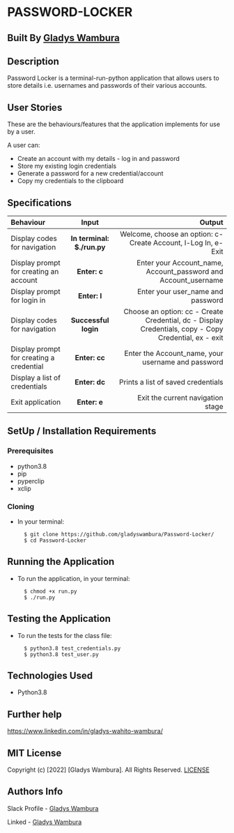 # PASSWORD-LOCKER

## Built By [Gladys Wambura](https://github.com/gladyswambura/)

## Description
Password Locker is a terminal-run-python application that allows users to store details i.e. usernames and passwords of their various accounts.

## User Stories
These are the behaviours/features that the application implements for use by a user.

A user can:
* Create an account with my details - log in and password
* Store my existing login credentials
* Generate a password for a new credential/account
* Copy my credentials to the clipboard

## Specifications
| Behaviour | Input | Output |
| :---------------- | :---------------: | ------------------: |
| Display codes for navigation | **In terminal: $./run.py** | Welcome, choose an option: c-Create Account, l-Log In, e-Exit |
| Display prompt for creating an account | **Enter: c** | Enter your Account_name, Account_password and Account_username |
| Display prompt for login in | **Enter: l** | Enter your user_name and password |
| Display codes for navigation | **Successful login** | Choose an option: cc - Create Credential, dc - Display Credentials, copy - Copy Credential, ex - exit |
| Display prompt for creating a credential | **Enter: cc** | Enter the Account_name, your username and password |
| Display a list of credentials | **Enter: dc** | Prints a list of saved credentials |
| Exit application | **Enter: e** | Exit the current navigation stage |

## SetUp / Installation Requirements
### Prerequisites
* python3.8
* pip
* pyperclip
* xclip

### Cloning
* In your terminal:
        
        $ git clone https://github.com/gladyswambura/Password-Locker/
        $ cd Password-Locker

## Running the Application
* To run the application, in your terminal:

        $ chmod +x run.py
        $ ./run.py
        
## Testing the Application
* To run the tests for the class file:

        $ python3.8 test_credentials.py
        $ python3.8 test_user.py
        
## Technologies Used
* Python3.8

## Further help
https://www.linkedin.com/in/gladys-wahito-wambura/

## MIT License
Copyright (c) [2022] [Gladys Wambura]. All Rights Reserved.
<a href="./LICENSE"> LICENSE</a>

## Authors Info

Slack Profile - [Gladys Wambura](https://stackoverflow.com/users/18241026/gladys-wahito?tab=profile)

Linked - [Gladys Wambura](https://www.linkedin.com/in/gladys-wahito-3480a01ab/)
